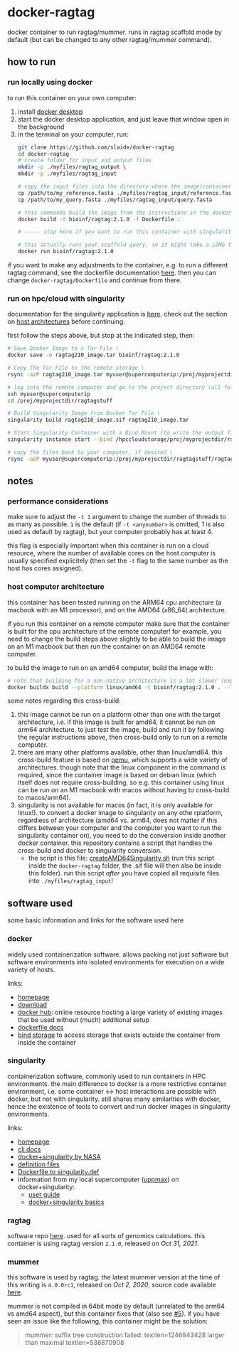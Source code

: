 # docker-ragtag
docker container to run ragtag/mummer. runs in ragtag scaffold mode by default (but can be changed to any other ragtag/mummer command).

## how to run

### run locally using docker

to run this container on your own computer:
1. install [docker desktop](https://www.docker.com/products/docker-desktop/)
1. start the docker desktop application, and just leave that window open in the background
1. in the terminal on your computer, run:
    ```sh
    git clone https://github.com/slaide/docker-ragtag
    cd docker-ragtag
    # create folder for input and output files 
    mkdir -p ./myfiles/ragtag_output \
    mkdir -p ./myfiles/ragtag_input
    
    # copy the input files into the directory where the image/container can access them 
    cp /path/to/my_reference.fasta ./myfiles/ragtag_input/reference.fasta \
    cp /path/to/my_query.fasta ./myfiles/ragtag_input/query.fasta
    
    # this commands build the image from the instructions in the dockerfile, this will take a couple minutes \
    docker build -t bioinf/ragtag:2.1.0 -f Dockerfile .
    
    # ----- stop here if you want to run this container with singularity in the cloud/hpc
    
    # this actually runs your scaffold query, so it might take a LONG time (minutes, hours, days...) \
    docker run bioinf/ragtag:2.1.0
    ```

if you want to make any adjustments to the container, e.g. to run a different ragtag command, see the dockerfile documentation [here](https://docs.docker.com/reference/dockerfile/). then you can change ```docker-ragtag/Dockerfile``` and continue from there.

### run on hpc/cloud with singularity

documentation for the singularity application is [here](https://docs.sylabs.io/guides/3.6/user-guide/cli.html). check out the section on [host architectures](https://github.com/slaide/docker-ragtag/blob/main/README.md#host-computer-architecture) before continuing.

first follow the steps above, but stop at the indicated step, then:
```sh
# Save Docker Image to a Tar File \
docker save -o ragtag210_image.tar bioinf/ragtag:2.1.0

# Copy the Tar File to the remote storage \
rsync -azP ragtag210_image.tar myuser@supercomputerip:/proj/myprojectdir/ragtagstuff

# log into the remote computer and go to the project directory (all following steps afterwards are executed on the remote computer) \
ssh myuser@supercomputerip
cd /proj/myprojectdir/ragtagstuff

# Build Singularity Image from Docker Tar File \
singularity build ragtag210_image.sif ragtag210_image.tar

# Start Singularity Container with a Bind Mount (to write the output files to the remote storage, and not just to the internal file system of the container) \
singularity instance start --bind /hpccloudstorage/proj/myprojectdir/ragtagstuff/ragtagoutput:/root/myfiles/ragtag_output ragtag210_image.sif

# copy the files back to your computer, if desired \
rsync -azP myuser@supercomputerip:/proj/myprojectdir/ragtagstuff/ragtag_output ./myfiles/ragtag_output
```

## notes

### performance considerations 

make sure to adjust the ```-t 1``` argument to change the number of threads to as many as possible. ```1``` is the default (if ```-t <anynumber>``` is omitted, 1 is also used as default by ragtag), but your computer probably has at least 4.

this flag is especially important when this container is run on a cloud resource, where the number of available cores on the host computer is usually specified explicitely (then set the ```-t``` flag to the same number as the host has cores assigned).

### host computer architecture

this container has been tested running on the ARM64 cpu architecture (a macbook with an M1 processor), and on the AMD64 (x86_64) architecture.

if you run this container on a remote computer make sure that the container is built for the cpu architecture of the remote computer! for example, you need to change the build steps above slightly to be able to build the image on an M1 macbook but then run the container on an AMD64 remote computer.

to build the image to run on an amd64 computer, build the image with:
```sh
# note that building for a non-native architecture is a lot slower (expect 2-4x as long) than building for the native architecture. \
docker buildx build --platform linux/amd64 -t bioinf/ragtag:2.1.0 . --load
```

some notes regarding this cross-build:
1. this image cannot be run on a platform other than one with the target architecture, i.e. if this image is built for amd64, it cannot be run on arm64 architecture. to just test the image, build and run it by following the regular instructions above, then cross-build only to run on a remote computer.
1. there are many other platforms available, other than linux/amd64. this cross-build feature is based on [qemu](https://www.qemu.org/), which supports a wide variety of architectures. though note that the linux component in the command is required, since the container image is based on debian linux (which itself does not require cross-building, so e.g. this container using linux can be run on an M1 macbook with macos without having to cross-build to macos/arm64).
1. singularity is not available for macos (in fact, it is only available for linux!). to convert a docker image to singularity on any othe rplatform, regardless of architecture (amd64 vs. arm64, does not matter if this differs between your computer and the computer you want to run the singularity container on), you need to do the conversion inside another docker container. this repository contains a script that handles the cross-build and docker to singularity conversion.
    - the script is this file: [createAMD64Singularity.sh](https://github.com/slaide/docker-ragtag/blob/main/createAMD64Singularity.sh) (run this script inside the ```docker-ragtag``` folder, the .sif file will then also be inside this folder). run this script _after_ you have copied all requisite files into ```./myfiles/ragtag_input```!

## software used

some basic information and links for the software used here

### docker

widely used containerization software. allows packing not just software but software environments into isolated environments for execution on a wide variety of hosts.

links:
- [homepage](https://www.docker.com/)
- [download](https://www.docker.com/get-started/)
- [docker hub](https://hub.docker.com/): online resource hosting a large variety of existing images that be used without (much) additional setup
- [dockerfile docs](https://docs.docker.com/reference/dockerfile/)
- [bind storage](https://docs.docker.com/storage/bind-mounts/) to access storage that exists outside the container from inside the container

### singularity

containerization software, commonly used to run containers in HPC environments. the main difference to docker is a more restrictive container environment, i.e. some container <-> host interactions are possible with docker, but not with singularity. still shares many similarities with docker, hence the existence of tools to convert and run docker images in singularity environments.

links:
- [homepage](https://sylabs.io/)
- [cli docs](https://docs.sylabs.io/guides/3.6/user-guide/cli.html)
- [docker+singularity by NASA](https://www.nas.nasa.gov/hecc/support/kb/converting-docker-images-to-singularity-for-use-on-pleiades_643.html)
- [definition files](https://docs.sylabs.io/guides/3.7/user-guide/definition_files.html)
- [Dockerfile to singularity.def](https://stackoverflow.com/questions/60314664/how-to-build-singularity-container-from-dockerfile)
- information from my local supercomputer ([uppmax](https://www.uppmax.uu.se/)) on docker+singularity:
    - [user guide](https://www.uppmax.uu.se/support/user-guides/singularity-user-guide/)
    - [docker+singularity basics](https://pmitev.github.io/UPPMAX-Singularity-workshop/docker2singularity/)

### ragtag

software repo [here](https://github.com/malonge/RagTag). used for all sorts of genomics calculations. this container is using ragtag version ```2.1.0```, released on _Oct 31, 2021_.

### mummer

this software is used by ragtag. the latest mummer version at the time of this writing is ```4.0.0rc1```, released on _Oct 2, 2020_, source code available [here](https://github.com/mummer4/mummer/releases/tag/v4.0.0rc1).

mummer is not compiled in 64bit mode by default (unrelated to the arm64 vs amd64 aspect), but this container fixes that (also see [#5](https://github.com/marbl/MUMmer3/issues/5)). if you have seen an issue like the following, this container might be the solution:
> mummer: suffix tree construction failed: textlen=1246843428 larger than maximal textlen=536870908
